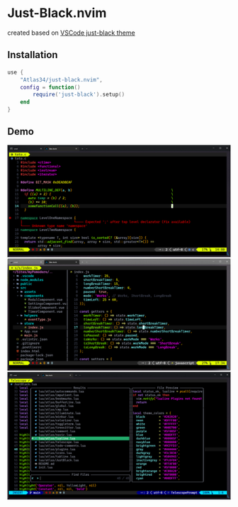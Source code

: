 # Just-Black.nvim

created based on [VSCode just-black theme](https://marketplace.visualstudio.com/items?itemName=nur.just-black)

## Installation

```lua
use {
	"Atlas34/just-black.nvim",
 	config = function()
        require('just-black').setup()
    end
}
```

## Demo

![1](./images/theme-demo1.png) 
![2](./images/theme-demo2.png) 
![3](./images/theme-demo3.png) 

